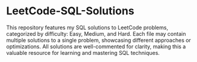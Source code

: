 # LeetCode-SQL-Solutions
This repository features my SQL solutions to LeetCode problems, categorized by difficulty: Easy, Medium, and Hard. Each file may contain multiple solutions to a single problem, showcasing different approaches or optimizations. All solutions are well-commented for clarity, making this a valuable resource for learning and mastering SQL techniques.
